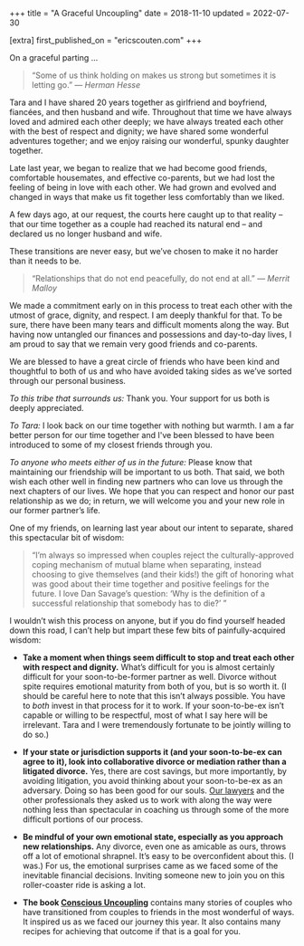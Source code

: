 +++
title = "A Graceful Uncoupling"
date = 2018-11-10
updated = 2022-07-30

[extra]
first_published_on = "ericscouten.com"
+++

On a graceful parting ...

<!-- more -->

> “Some of us think holding on makes us strong but sometimes it is letting go.”
> <cite>— Herman Hesse</cite>

Tara and I have shared 20 years together as girlfriend and boyfriend, fiancées, and then husband and wife. Throughout that time we have always loved and admired each other deeply; we have always treated each other with the best of respect and dignity; we have shared some wonderful adventures together; and we enjoy raising our wonderful, spunky daughter together.

Late last year, we began to realize that we had become good friends, comfortable housemates, and effective co-parents, but we had lost the feeling of being in love with each other. We had grown and evolved and changed in ways that make us fit together less comfortably than we liked.

A few days ago, at our request, the courts here caught up to that reality – that our time together as a couple had reached its natural end – and declared us no longer husband and wife.

These transitions are never easy, but we’ve chosen to make it no harder than it needs to be.

> “Relationships that do not end peacefully, do not end at all.”
> <cite>— Merrit Malloy</cite>

We made a commitment early on in this process to treat each other with the utmost of grace, dignity, and respect. I am deeply thankful for that. To be sure, there have been many tears and difficult moments along the way. But having now untangled our finances and possessions and day-to-day lives, I am proud to say that we remain very good friends and co-parents.

We are blessed to have a great circle of friends who have been kind and thoughtful to both of us and who have avoided taking sides as we’ve sorted through our personal business.

_To this tribe that surrounds us:_ Thank you. Your support for us both is deeply appreciated.

_To Tara:_ I look back on our time together with nothing but warmth. I am a far better person for our time together and I've been blessed to have been introduced to some of my closest friends through you.

_To anyone who meets either of us in the future:_ Please know that maintaining our friendship will be important to us both. That said, we both wish each other well in finding new partners who can love us through the next chapters of our lives. We hope that you can respect and honor our past relationship as we do; in return, we will welcome you and your new role in our former partner’s life.

One of my friends, on learning last year about our intent to separate, shared this spectacular bit of wisdom:

> “I’m always so impressed when couples reject the culturally-approved coping mechanism of mutual blame when separating, instead choosing to give themselves (and their kids!) the gift of honoring what was good about their time together and positive feelings for the future. I love Dan Savage’s question: ‘Why is the definition of a successful relationship that somebody has to die?’ ”

I wouldn’t wish this process on anyone, but if you do find yourself headed down this road, I can’t help but impart these few bits of painfully-acquired wisdom:

* **Take a moment when things seem difficult to stop and treat each other with respect and dignity.** What’s difficult for you is almost certainly difficult for your soon-to-be-former partner as well. Divorce without spite requires emotional maturity from both of you, but is so worth it. (I should be careful here to note that this isn’t always possible. You have to _both_ invest in that process for it to work. If your soon-to-be-ex isn’t capable or willing to be respectful, most of what I say here will be irrelevant. Tara and I were tremendously fortunate to be jointly willing to do so.)

* **If your state or jurisdiction supports it (and your soon-to-be-ex can agree to it), look into collaborative divorce or mediation rather than a litigated divorce.** Yes, there are cost savings, but more importantly, by avoiding litigation, you avoid thinking about your soon-to-be-ex as an adversary. Doing so has been good for our souls. [Our lawyers](https://www.wacollaborativedivorce.com/) and the other professionals they asked us to work with along the way were nothing less than spectacular in coaching us through some of the more difficult portions of our process.

* **Be mindful of your own emotional state, especially as you approach new relationships.** Any divorce, even one as amicable as ours, throws off a lot of emotional shrapnel. It’s easy to be overconfident about this. (I was.) For us, the emotional surprises came as we faced some of the inevitable financial decisions. Inviting someone new to join you on this roller-coaster ride is asking a lot.

* **The book [Conscious Uncoupling](https://www.amazon.com/Conscious-Uncoupling-Steps-Living-Happily/dp/0553447017)** contains many stories of couples who have transitioned from couples to friends in the most wonderful of ways. It inspired us as we faced our journey this year. It also contains many recipes for achieving that outcome if that is a goal for you.
